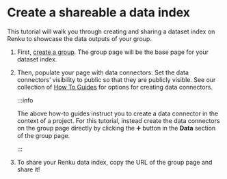# Create a shareable a data index

This tutorial will walk you through creating and sharing a dataset index on Renku to showcase the data outputs of your group.

1. First, [create a group](/docs/users/collaboration/guides/create-group). The group page will be the base page for your dataset index.
2. Then, populate your page with data connectors. Set the data connectors’ visibility to public so that they are publicly visible. See our collection of [How To Guides](/docs/users/data/guides/connect-data/) for options for creating data connectors.

    :::info

    The above how-to guides instruct you to create a data connector in the context of a project. For this tutorial, instead create the data connectors on the group page directly by clicking the ➕ button in the **Data** section of the group page.

    :::

3. To share your Renku data index, copy the URL of the group page and share it!
